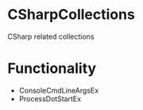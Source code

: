 # CSharpCollections
CSharp related collections

# Functionality
- ConsoleCmdLineArgsEx
- ProcessDotStartEx
